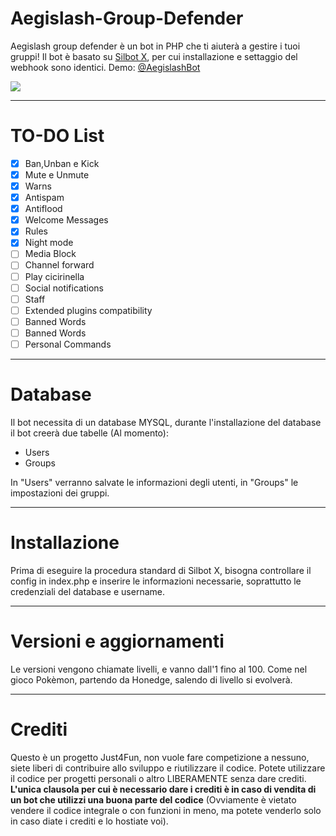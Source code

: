 # Aegislash-Group-Defender
Aegislash group defender è un bot in PHP che ti aiuterà a gestire i tuoi gruppi! Il bot è basato su <a href="https://github.com/SilverOS/Silbot-Webhook/tree/Silbot-X">Silbot X</a>, per cui installazione e settaggio del webhook sono identici.
Demo:  <a href="https://t.me/AegislashBot">@AegislashBot</a>

<img src="https://i.ibb.co/5sYngjN/aegislash.jpg" />

- - -

# TO-DO List
- [x] Ban,Unban e Kick
- [x] Mute e Unmute
- [x] Warns
- [x] Antispam
- [x] Antiflood
- [x] Welcome Messages
- [x] Rules
- [x] Night mode
- [ ] Media Block
- [ ] Channel forward
- [ ] Play cicirinella
- [ ] Social notifications
- [ ] Staff
- [ ] Extended plugins compatibility
- [ ] Banned Words
- [ ] Banned Words
- [ ] Personal Commands
- - -
# Database
Il bot necessita di un database MYSQL, durante l'installazione del database il bot creerà due tabelle (Al momento):
- Users
- Groups

In "Users" verranno salvate le informazioni degli utenti, in "Groups" le impostazioni dei gruppi.
- - -
# Installazione
Prima di eseguire la procedura standard di Silbot X, bisogna controllare il config in index.php e inserire le informazioni necessarie, soprattutto le credenziali del database e username.
- - -
# Versioni e aggiornamenti
Le versioni vengono chiamate livelli, e vanno dall'1 fino al 100.
Come nel gioco Pokèmon, partendo da Honedge, salendo di livello si evolverà.
- - -
# Crediti
Questo è un progetto Just4Fun, non vuole fare competizione a nessuno, siete liberi di contribuire allo sviluppo e riutilizzare il codice.
Potete utilizzare il codice per progetti personali o altro LIBERAMENTE senza dare crediti.
<b>L'unica clausola per cui è necessario dare i crediti è in caso di vendita di un bot che utilizzi una buona parte del codice</b> (Ovviamente è vietato vendere il codice integrale o con funzioni in meno, ma potete venderlo solo in caso diate i crediti e lo hostiate voi).

